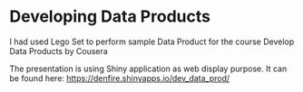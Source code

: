 Developing Data Products
=================================

I had used Lego Set to perform sample Data Product for the course Develop Data Products by Cousera

The presentation is using Shiny application as web display purpose.
It can be found here: https://denfire.shinyapps.io/dev_data_prod/
